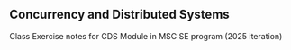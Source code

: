 ## Concurrency and Distributed Systems

Class Exercise notes for CDS Module in MSC SE program (2025 iteration)
